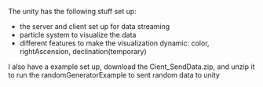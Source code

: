 The unity has the following stuff set up:
- the server and client set up for data streaming
- particle system to visualize the data
- different features to make the visualization dynamic: color, rightAscension, declination(temporary)

I also have a example set up, download the Cient_SendData.zip, and unzip it to run the randomGeneratorExample to sent random data to unity

